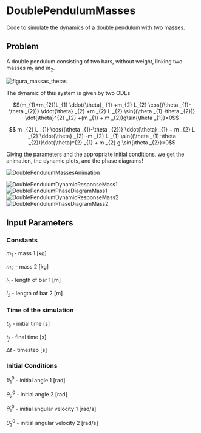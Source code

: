 # DoublePendulumMasses
Code to simulate the dynamics of a double pendulum with two masses.

## Problem

A double pendulum consisting of two bars, without weight, linking two masses $m_{1}$ and $m_{2}$.


![figura_massas_thetas](https://github.com/user-attachments/assets/17d609ad-c9c4-4789-ab1c-304e018abe0f)


The dynamic of this system is given by two ODEs

$$(m_{1}+m_{2})L_{1} \ddot{\theta}_ {1} +m_{2} L_{2} \cos{(\theta _{1}-\theta _{2})} \ddot{\theta} _{2} +m _{2} L _{2} \sin{(\theta _{1}-\theta _{2})} \dot{\theta}^{2} _{2} +(m _{1} + m _{2})g\sin{\theta _{1}}=0$$

$$ m _{2} L _{1} \cos{(\theta _{1}-\theta _{2})} \ddot{\theta} _{1} + m _{2} L _{2} \ddot{\theta} _{2} -m _{2} L _{1} \sin{(\theta _{1}-\theta _{2})}\dot{\theta}^{2} _{1} + m _{2} g \sin{\theta _{2}}=0$$

Giving the parameters and the appropriate initial conditions, we get the animation, the dynamic plots, and the phase diagrams!

![DoublePendulumMassesAnimation](https://github.com/user-attachments/assets/9e7b548c-3c28-49f8-9782-f75d8fc9a157)


![DoublePendulumDynamicResponseMass1](https://github.com/user-attachments/assets/acc3b37d-76fb-4ac4-9e37-3c74dffe681a)
![DoublePendulumPhaseDiagramMass1](https://github.com/user-attachments/assets/90ff2668-cd6f-4d4f-bd68-a0536ed7fc35)
![DoublePendulumDynamicResponseMass2](https://github.com/user-attachments/assets/d8181a1a-b8c9-4884-b40d-c649e13655aa)
![DoublePendulumPhaseDiagramMass2](https://github.com/user-attachments/assets/a1ed7425-a9a7-4e71-bf17-3480bf7a8907)

## Input Parameters

### Constants

$m_{1}$ - mass 1 [kg]

$m_{2}$ - mass 2 [kg]

$l_{1}$ - length of bar 1 [m]

$l_{2}$ - length of bar 2 [m]

### Time of the simulation

$t_{0}$ - initial time [s]

$t_{f}$ - final time [s]

$\Delta t$ - timestep [s]

### Initial Conditions

$\theta_{1}^{0}$ - initial angle 1 [rad]

$\theta_{2}^{0}$ - initial angle 2 [rad]

$\dot{\theta}_{1}^{0}$ - initial angular velocity 1 [rad/s]

$\dot{\theta}_{2}^{0}$ - initial angular velocity 2 [rad/s]
